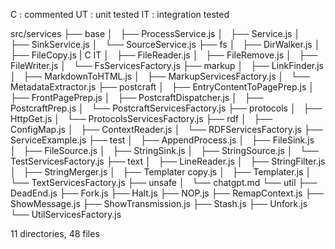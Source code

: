 C : commented
UT : unit tested
IT : integration tested

src/services
├── base
│   ├── ProcessService.js
│   ├── Service.js
│   ├── SinkService.js
│   └── SourceService.js
├── fs
│   ├── DirWalker.js
│   ├── FileCopy.js | C IT
│   ├── FileReader.js
│   ├── FileRemove.js
│   ├── FileWriter.js
│   └── FsServicesFactory.js
├── markup
│   ├── LinkFinder.js
│   ├── MarkdownToHTML.js
│   ├── MarkupServicesFactory.js
│   └── MetadataExtractor.js
├── postcraft
│   ├── EntryContentToPagePrep.js
│   ├── FrontPagePrep.js
│   ├── PostcraftDispatcher.js
│   ├── PostcraftPrep.js
│   └── PostcraftServicesFactory.js
├── protocols
│   ├── HttpGet.js
│   └── ProtocolsServicesFactory.js
├── rdf
│   ├── ConfigMap.js
│   ├── ContextReader.js
│   └── RDFServicesFactory.js
├── ServiceExample.js
├── test
│   ├── AppendProcess.js
│   ├── FileSink.js
│   ├── FileSource.js
│   ├── StringSink.js
│   ├── StringSource.js
│   └── TestServicesFactory.js
├── text
│   ├── LineReader.js
│   ├── StringFilter.js
│   ├── StringMerger.js
│   ├── Templater copy.js
│   ├── Templater.js
│   └── TextServicesFactory.js
├── unsafe
│   └── chatgpt.md
└── util
├── DeadEnd.js
├── Fork.js
├── Halt.js
├── NOP.js
├── RemapContext.js
├── ShowMessage.js
├── ShowTransmission.js
├── Stash.js
├── Unfork.js
└── UtilServicesFactory.js

11 directories, 48 files
